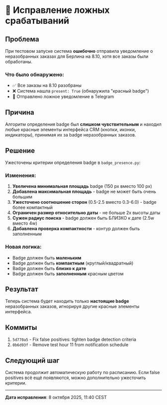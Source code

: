 # 🔧 Исправление ложных срабатываний

## Проблема
При тестовом запуске система **ошибочно** отправила уведомление о неразобранных заказах для Берлина на 8.10, хотя все заказы были обработаны.

### Что было обнаружено:
- ✅ Все заказы на 8.10 разобраны
- ❌ Система нашла `present: True` (обнаружила "красный badge")
- 📱 Отправлено ложное уведомление в Telegram

## Причина
Алгоритм определения badge был **слишком чувствительным** и находил любые красные элементы интерфейса CRM (кнопки, иконки, индикаторы), принимая их за badge неразобранных заказов.

## Решение
Ужесточены критерии определения badge в `badge_presence.py`:

### Изменения:
1. **Увеличена минимальная площадь** badge (150 px вместо 100 px)
2. **Добавлена максимальная площадь** - badge не может быть очень большим
3. **Ужесточено соотношение сторон** (0.5-2.5 вместо 0.3-6.0) - badge более компактный
4. **Ограничен размер относительно даты** - не больше 2x высоты даты
5. **Сужен радиус поиска** - badge должен быть БЛИЗКО к дате (2.5w вместо 4w)
6. **Добавлена проверка компактности** - контур должен быть заполненным

### Новая логика:
- Badge должен быть **маленьким**
- Badge должен быть **компактным** (круглый/квадратный)
- Badge должен быть **близко к дате**
- Badge должен быть **заполненным** красным цветом

## Результат
Теперь система будет находить только **настоящие badge** неразобранных заказов, игнорируя другие красные элементы интерфейса.

## Коммиты
1. `5d770a5` - Fix false positives: tighten badge detection criteria
2. `0b6d93f` - Remove test hour 11 from notification schedule

## Следующий шаг
Система продолжит автоматическую работу по расписанию. Если false positives всё ещё появляются, можно дополнительно ужесточить критерии.

---
**Дата исправления**: 8 октября 2025, 11:40 CEST


